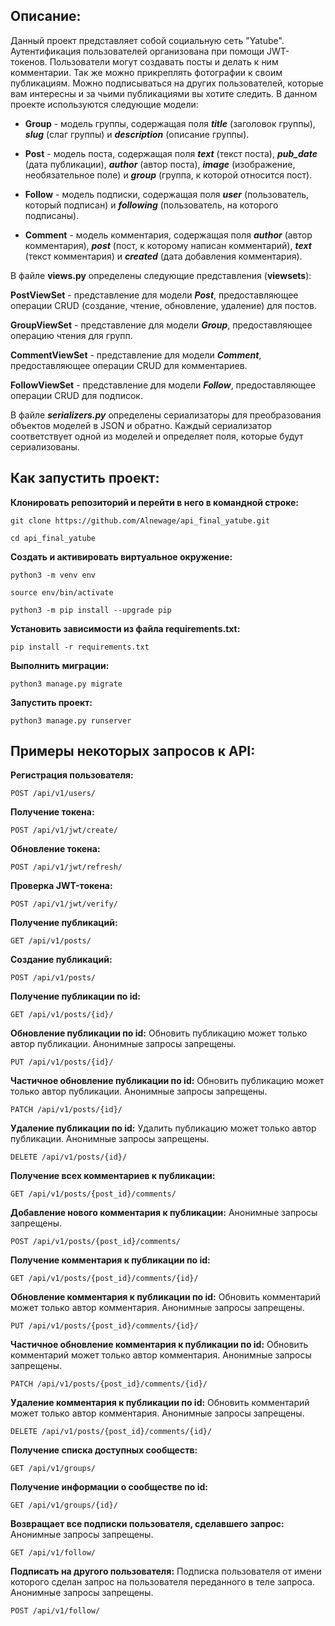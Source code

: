## Описание:
Данный проект представляет собой социальную сеть "Yatube".
Аутентификация пользователей организована при помощи JWT-токенов.
Пользователи могут создавать посты и делать к ним комментарии.
Так же можно прикреплять фотографии к своим публикациям.
Можно подписываться на других пользователей, которые вам интересны и за чьими публикациями вы хотите следить.
В данном проекте используются следующие модели:
* **Group** - модель группы, содержащая поля _**title**_ (заголовок группы), **_slug_** (слаг группы) и **_description_** (описание группы).

* **Post** - модель поста, содержащая поля **_text_** (текст поста), **_pub_date_** (дата публикации), **_author_** (автор поста), **_image_** (изображение, необязательное поле) и **_group_** (группа, к которой относится пост).

* **Follow** - модель подписки, содержащая поля **_user_** (пользователь, который подписан) и **_following_** (пользователь, на которого подписаны).

* **Comment** - модель комментария, содержащая поля **_author_** (автор комментария), **_post_** (пост, к которому написан комментарий), **_text_** (текст комментария) и **_created_** (дата добавления комментария).


В файле **views.py** определены следующие представления (**viewsets**):

**PostViewSet** - представление для модели **_Post_**, предоставляющее операции CRUD (создание, чтение, обновление, удаление) для постов.

**GroupViewSet** - представление для модели **_Group_**, предоставляющее операцию чтения для групп.

**CommentViewSet** - представление для модели **_Comment_**, предоставляющее операции CRUD для комментариев.

**FollowViewSet** - представление для модели **_Follow_**, предоставляющее операции CRUD для подписок.

В файле **_serializers.py_** определены сериализаторы для преобразования объектов моделей в JSON и обратно. Каждый сериализатор соответствует одной из моделей и определяет поля, которые будут сериализованы.

## Как запустить проект:

**Клонировать репозиторий и перейти в него в командной строке:**
```
git clone https://github.com/Alnewage/api_final_yatube.git
```

```
cd api_final_yatube
```

**Cоздать и активировать виртуальное окружение:**
```
python3 -m venv env
```

```
source env/bin/activate
```

```
python3 -m pip install --upgrade pip
```

**Установить зависимости из файла requirements.txt:**
```
pip install -r requirements.txt
```

**Выполнить миграции:**
```
python3 manage.py migrate
```

**Запустить проект:**
```
python3 manage.py runserver
```

## Примеры некоторых запросов к API:
**Регистрация пользователя:**
```
POST /api/v1/users/
```

**Получение токена:**
```
POST /api/v1/jwt/create/
```

**Обновление токена:**
```
POST /api/v1/jwt/refresh/
```

**Проверка JWT-токена:**
```
POST /api/v1/jwt/verify/
```

**Получение публикаций:**
```
GET /api/v1/posts/
```

**Создание публикаций:**
```
POST /api/v1/posts/
```

**Получение публикации по id:**
```
GET /api/v1/posts/{id}/
```

**Обновление публикации по id:**
Обновить публикацию может только автор публикации. Анонимные запросы запрещены.
```
PUT /api/v1/posts/{id}/
```

**Частичное обновление публикации по id:** Обновить публикацию может только автор публикации. Анонимные запросы запрещены.
```
PATCH /api/v1/posts/{id}/
```

**Удаление публикации по id:** Удалить публикацию может только автор публикации. Анонимные запросы запрещены.
```
DELETE /api/v1/posts/{id}/
```

**Получение всех комментариев к публикации:**
```
GET /api/v1/posts/{post_id}/comments/
```

**Добавление нового комментария к публикации:** Анонимные запросы запрещены.
```
POST /api/v1/posts/{post_id}/comments/
```

**Получение комментария к публикации по id:**
```
GET /api/v1/posts/{post_id}/comments/{id}/
```

**Обновление комментария к публикации по id:** Обновить комментарий может только автор комментария. Анонимные запросы запрещены.
```
PUT /api/v1/posts/{post_id}/comments/{id}/
```

**Частичное обновление комментария к публикации по id:** Обновить комментарий может только автор комментария. Анонимные запросы запрещены.
```
PATCH /api/v1/posts/{post_id}/comments/{id}/
```

**Удаление комментария к публикации по id:** Обновить комментарий может только автор комментария. Анонимные запросы запрещены.
```
DELETE /api/v1/posts/{post_id}/comments/{id}/
```

**Получение списка доступных сообществ:**
```
GET /api/v1/groups/
```

**Получение информации о сообществе по id:**
```
GET /api/v1/groups/{id}/
```

**Возвращает все подписки пользователя, сделавшего запрос:** Анонимные запросы запрещены.
```
GET /api/v1/follow/
```

**Подписать на другого пользователя:** Подписка пользователя от имени которого сделан запрос на пользователя переданного в теле запроса. Анонимные запросы запрещены.
```
POST /api/v1/follow/
```
